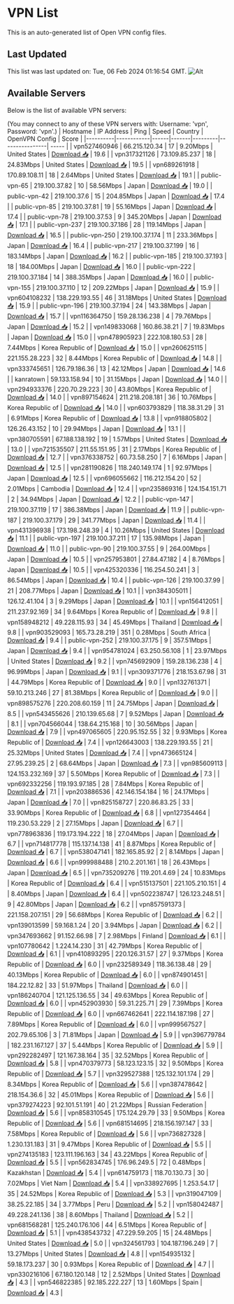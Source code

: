 # VPN List

This is an auto-generated list of Open VPN config files.

## Last Updated

This list was last updated on: Tue, 06 Feb 2024 01:16:54 GMT.
![Alt](https://repobeats.axiom.co/api/embed/186b98318ef1479477931607c1ad7d823f12451f.svg "Repobeats analytics image")

## Available Servers

Below is the list of available VPN servers:

(You may connect to any of these VPN servers with: Username: 'vpn', Password: 'vpn'.)
| Hostname | IP Address | Ping | Speed | Country | OpenVPN Config | Score |
|----------|------------|------|-------|---------|----------------| ----- |
| vpn527460946 | 66.215.120.34 | 17 | 9.20Mbps | United States | [Download 📥](./configs/server_0_US.ovpn) | 19.6 |
| vpn317321126 | 73.109.85.237 | 18 | 24.83Mbps | United States | [Download 📥](./configs/server_1_US.ovpn) | 19.5 |
| vpn689261918 | 170.89.108.11 | 18 | 2.64Mbps | United States | [Download 📥](./configs/server_2_US.ovpn) | 19.1 |
| public-vpn-65 | 219.100.37.82 | 10 | 58.56Mbps | Japan | [Download 📥](./configs/server_3_JP.ovpn) | 19.0 |
| public-vpn-42 | 219.100.37.6 | 15 | 204.85Mbps | Japan | [Download 📥](./configs/server_4_JP.ovpn) | 17.4 |
| public-vpn-85 | 219.100.37.81 | 19 | 55.16Mbps | Japan | [Download 📥](./configs/server_5_JP.ovpn) | 17.4 |
| public-vpn-78 | 219.100.37.53 | 9 | 345.20Mbps | Japan | [Download 📥](./configs/server_6_JP.ovpn) | 17.1 |
| public-vpn-237 | 219.100.37.186 | 28 | 119.14Mbps | Japan | [Download 📥](./configs/server_7_JP.ovpn) | 16.5 |
| public-vpn-250 | 219.100.37.174 | 11 | 233.36Mbps | Japan | [Download 📥](./configs/server_8_JP.ovpn) | 16.4 |
| public-vpn-217 | 219.100.37.199 | 16 | 183.14Mbps | Japan | [Download 📥](./configs/server_9_JP.ovpn) | 16.2 |
| public-vpn-185 | 219.100.37.193 | 18 | 184.00Mbps | Japan | [Download 📥](./configs/server_10_JP.ovpn) | 16.0 |
| public-vpn-222 | 219.100.37.184 | 14 | 388.35Mbps | Japan | [Download 📥](./configs/server_11_JP.ovpn) | 16.0 |
| public-vpn-155 | 219.100.37.110 | 12 | 209.22Mbps | Japan | [Download 📥](./configs/server_12_JP.ovpn) | 15.9 |
| vpn604108232 | 138.229.193.55 | 46 | 31.18Mbps | United States | [Download 📥](./configs/server_13_US.ovpn) | 15.9 |
| public-vpn-196 | 219.100.37.194 | 24 | 143.38Mbps | Japan | [Download 📥](./configs/server_14_JP.ovpn) | 15.7 |
| vpn116364750 | 159.28.136.238 | 4 | 79.76Mbps | Japan | [Download 📥](./configs/server_15_JP.ovpn) | 15.2 |
| vpn149833068 | 160.86.38.21 | 7 | 19.83Mbps | Japan | [Download 📥](./configs/server_16_JP.ovpn) | 15.0 |
| vpn478905923 | 222.108.180.53 | 28 | 7.44Mbps | Korea Republic of | [Download 📥](./configs/server_17_KR.ovpn) | 15.0 |
| vpn260625115 | 221.155.28.223 | 32 | 8.44Mbps | Korea Republic of | [Download 📥](./configs/server_18_KR.ovpn) | 14.8 |
| vpn333745651 | 126.79.186.36 | 13 | 42.12Mbps | Japan | [Download 📥](./configs/server_19_JP.ovpn) | 14.6 |
| kanratown | 59.133.158.94 | 10 | 31.15Mbps | Japan | [Download 📥](./configs/server_20_JP.ovpn) | 14.0 |
| vpn294933376 | 220.70.29.223 | 30 | 43.80Mbps | Korea Republic of | [Download 📥](./configs/server_21_KR.ovpn) | 14.0 |
| vpn897154624 | 211.218.208.181 | 36 | 10.76Mbps | Korea Republic of | [Download 📥](./configs/server_22_KR.ovpn) | 14.0 |
| vpn603793829 | 118.38.31.29 | 31 | 6.91Mbps | Korea Republic of | [Download 📥](./configs/server_23_KR.ovpn) | 13.8 |
| vpn918805802 | 126.26.43.152 | 10 | 29.94Mbps | Japan | [Download 📥](./configs/server_24_JP.ovpn) | 13.1 |
| vpn380705591 | 67.188.138.192 | 19 | 1.57Mbps | United States | [Download 📥](./configs/server_25_US.ovpn) | 13.0 |
| vpn721535507 | 211.55.151.95 | 31 | 2.17Mbps | Korea Republic of | [Download 📥](./configs/server_26_KR.ovpn) | 12.7 |
| vpn376338752 | 60.73.58.250 | 7 | 6.16Mbps | Japan | [Download 📥](./configs/server_27_JP.ovpn) | 12.5 |
| vpn281190826 | 118.240.149.174 | 1 | 92.97Mbps | Japan | [Download 📥](./configs/server_28_JP.ovpn) | 12.5 |
| vpn696055662 | 116.212.154.20 | 52 | 2.01Mbps | Cambodia | [Download 📥](./configs/server_29_KH.ovpn) | 12.4 |
| vpn235869316 | 124.154.151.71 | 2 | 34.94Mbps | Japan | [Download 📥](./configs/server_30_JP.ovpn) | 12.2 |
| public-vpn-147 | 219.100.37.119 | 17 | 386.38Mbps | Japan | [Download 📥](./configs/server_31_JP.ovpn) | 11.9 |
| public-vpn-187 | 219.100.37.179 | 29 | 341.77Mbps | Japan | [Download 📥](./configs/server_32_JP.ovpn) | 11.4 |
| vpn431396938 | 173.198.248.39 | 4 | 10.26Mbps | United States | [Download 📥](./configs/server_33_US.ovpn) | 11.1 |
| public-vpn-197 | 219.100.37.211 | 17 | 135.98Mbps | Japan | [Download 📥](./configs/server_34_JP.ovpn) | 11.0 |
| public-vpn-90 | 219.100.37.55 | 9 | 264.00Mbps | Japan | [Download 📥](./configs/server_35_JP.ovpn) | 10.5 |
| vpn257953801 | 27.84.47.182 | 4 | 8.76Mbps | Japan | [Download 📥](./configs/server_36_JP.ovpn) | 10.5 |
| vpn425320336 | 116.254.50.241 | 3 | 86.54Mbps | Japan | [Download 📥](./configs/server_37_JP.ovpn) | 10.4 |
| public-vpn-126 | 219.100.37.99 | 21 | 208.77Mbps | Japan | [Download 📥](./configs/server_38_JP.ovpn) | 10.1 |
| vpn384305011 | 126.12.41.104 | 3 | 9.29Mbps | Japan | [Download 📥](./configs/server_39_JP.ovpn) | 10.1 |
| vpn156412051 | 211.237.92.169 | 34 | 9.64Mbps | Korea Republic of | [Download 📥](./configs/server_40_KR.ovpn) | 9.8 |
| vpn158948212 | 49.228.115.93 | 34 | 45.49Mbps | Thailand | [Download 📥](./configs/server_41_TH.ovpn) | 9.8 |
| vpn903529093 | 165.73.28.219 | 351 | 0.28Mbps | South Africa | [Download 📥](./configs/server_42_ZA.ovpn) | 9.4 |
| public-vpn-252 | 219.100.37.175 | 9 | 357.51Mbps | Japan | [Download 📥](./configs/server_43_JP.ovpn) | 9.4 |
| vpn954781024 | 63.250.56.108 | 1 | 23.97Mbps | United States | [Download 📥](./configs/server_44_US.ovpn) | 9.2 |
| vpn745692909 | 159.28.136.238 | 4 | 96.99Mbps | Japan | [Download 📥](./configs/server_45_JP.ovpn) | 9.1 |
| vpn309371776 | 218.153.67.98 | 31 | 44.79Mbps | Korea Republic of | [Download 📥](./configs/server_46_KR.ovpn) | 9.0 |
| vpn132761371 | 59.10.213.246 | 27 | 81.38Mbps | Korea Republic of | [Download 📥](./configs/server_47_KR.ovpn) | 9.0 |
| vpn898575276 | 220.208.60.159 | 11 | 24.75Mbps | Japan | [Download 📥](./configs/server_48_JP.ovpn) | 8.5 |
| vpn543455626 | 210.139.65.68 | 7 | 9.52Mbps | Japan | [Download 📥](./configs/server_49_JP.ovpn) | 8.1 |
| vpn704566044 | 138.64.215.168 | 10 | 30.56Mbps | Japan | [Download 📥](./configs/server_50_JP.ovpn) | 7.9 |
| vpn497065605 | 220.95.152.55 | 32 | 9.93Mbps | Korea Republic of | [Download 📥](./configs/server_51_KR.ovpn) | 7.4 |
| vpn126643003 | 138.229.193.55 | 21 | 25.32Mbps | United States | [Download 📥](./configs/server_52_US.ovpn) | 7.4 |
| vpn473665124 | 27.95.239.25 | 2 | 68.64Mbps | Japan | [Download 📥](./configs/server_53_JP.ovpn) | 7.3 |
| vpn985609113 | 124.153.232.169 | 37 | 5.50Mbps | Korea Republic of | [Download 📥](./configs/server_54_KR.ovpn) | 7.3 |
| vpn692332256 | 119.193.97.185 | 28 | 7.84Mbps | Korea Republic of | [Download 📥](./configs/server_55_KR.ovpn) | 7.1 |
| vpn203886536 | 42.146.154.184 | 16 | 24.17Mbps | Japan | [Download 📥](./configs/server_56_JP.ovpn) | 7.0 |
| vpn825158727 | 220.86.83.25 | 33 | 33.90Mbps | Korea Republic of | [Download 📥](./configs/server_57_KR.ovpn) | 6.8 |
| vpn127354464 | 119.230.53.229 | 2 | 27.15Mbps | Japan | [Download 📥](./configs/server_58_JP.ovpn) | 6.7 |
| vpn778963836 | 119.173.194.222 | 18 | 27.04Mbps | Japan | [Download 📥](./configs/server_59_JP.ovpn) | 6.7 |
| vpn714817778 | 115.137.14.138 | 41 | 8.87Mbps | Korea Republic of | [Download 📥](./configs/server_60_KR.ovpn) | 6.7 |
| vpn538047141 | 182.165.85.92 | 2 | 8.14Mbps | Japan | [Download 📥](./configs/server_61_JP.ovpn) | 6.6 |
| vpn999988488 | 210.2.201.161 | 18 | 26.43Mbps | Japan | [Download 📥](./configs/server_62_JP.ovpn) | 6.5 |
| vpn735209276 | 119.201.4.69 | 24 | 10.83Mbps | Korea Republic of | [Download 📥](./configs/server_63_KR.ovpn) | 6.4 |
| vpn515137501 | 221.105.210.151 | 4 | 8.40Mbps | Japan | [Download 📥](./configs/server_64_JP.ovpn) | 6.4 |
| vpn502238747 | 126.123.248.51 | 9 | 42.80Mbps | Japan | [Download 📥](./configs/server_65_JP.ovpn) | 6.2 |
| vpn857591373 | 221.158.207.151 | 29 | 56.68Mbps | Korea Republic of | [Download 📥](./configs/server_66_KR.ovpn) | 6.2 |
| vpn139013599 | 59.168.1.24 | 20 | 3.94Mbps | Japan | [Download 📥](./configs/server_67_JP.ovpn) | 6.2 |
| vpn347693662 | 91.152.66.98 | 7 | 2.98Mbps | Finland | [Download 📥](./configs/server_68_FI.ovpn) | 6.1 |
| vpn107780642 | 1.224.14.230 | 31 | 42.79Mbps | Korea Republic of | [Download 📥](./configs/server_69_KR.ovpn) | 6.1 |
| vpn410893295 | 220.126.31.57 | 27 | 9.37Mbps | Korea Republic of | [Download 📥](./configs/server_70_KR.ovpn) | 6.0 |
| vpn232589349 | 118.36.138.48 | 29 | 40.13Mbps | Korea Republic of | [Download 📥](./configs/server_71_KR.ovpn) | 6.0 |
| vpn874901451 | 184.22.12.82 | 33 | 51.97Mbps | Thailand | [Download 📥](./configs/server_72_TH.ovpn) | 6.0 |
| vpn186240704 | 121.125.136.55 | 34 | 49.63Mbps | Korea Republic of | [Download 📥](./configs/server_73_KR.ovpn) | 6.0 |
| vpn452903930 | 59.31.225.71 | 29 | 7.39Mbps | Korea Republic of | [Download 📥](./configs/server_74_KR.ovpn) | 6.0 |
| vpn667462641 | 222.114.187.198 | 27 | 7.89Mbps | Korea Republic of | [Download 📥](./configs/server_75_KR.ovpn) | 6.0 |
| vpn999567527 | 202.79.65.106 | 3 | 71.81Mbps | Japan | [Download 📥](./configs/server_76_JP.ovpn) | 5.9 |
| vpn396779784 | 182.231.167.127 | 37 | 5.44Mbps | Korea Republic of | [Download 📥](./configs/server_77_KR.ovpn) | 5.9 |
| vpn292282497 | 121.167.38.164 | 35 | 32.52Mbps | Korea Republic of | [Download 📥](./configs/server_78_KR.ovpn) | 5.8 |
| vpn470379773 | 58.123.123.15 | 32 | 9.50Mbps | Korea Republic of | [Download 📥](./configs/server_79_KR.ovpn) | 5.7 |
| vpn329527388 | 125.132.101.174 | 29 | 8.34Mbps | Korea Republic of | [Download 📥](./configs/server_80_KR.ovpn) | 5.6 |
| vpn387478642 | 218.154.36.6 | 32 | 45.01Mbps | Korea Republic of | [Download 📥](./configs/server_81_KR.ovpn) | 5.6 |
| vpn379274223 | 92.101.51.191 | 40 | 21.22Mbps | Russian Federation | [Download 📥](./configs/server_82_RU.ovpn) | 5.6 |
| vpn858310545 | 175.124.29.79 | 33 | 9.50Mbps | Korea Republic of | [Download 📥](./configs/server_83_KR.ovpn) | 5.6 |
| vpn681514695 | 218.156.197.147 | 33 | 7.58Mbps | Korea Republic of | [Download 📥](./configs/server_84_KR.ovpn) | 5.6 |
| vpn736827328 | 1.230.131.183 | 31 | 9.47Mbps | Korea Republic of | [Download 📥](./configs/server_85_KR.ovpn) | 5.5 |
| vpn274135183 | 123.111.196.163 | 34 | 43.22Mbps | Korea Republic of | [Download 📥](./configs/server_86_KR.ovpn) | 5.5 |
| vpn562834745 | 176.96.249.5 | 72 | 0.48Mbps | Kazakhstan | [Download 📥](./configs/server_87_KZ.ovpn) | 5.4 |
| vpn614759173 | 118.70.130.73 | 30 | 7.02Mbps | Viet Nam | [Download 📥](./configs/server_88_VN.ovpn) | 5.4 |
| vpn338927695 | 1.253.54.17 | 35 | 24.52Mbps | Korea Republic of | [Download 📥](./configs/server_89_KR.ovpn) | 5.3 |
| vpn319047109 | 38.25.22.185 | 34 | 3.77Mbps | Peru | [Download 📥](./configs/server_90_PE.ovpn) | 5.2 |
| vpn158042487 | 49.228.241.136 | 38 | 8.60Mbps | Thailand | [Download 📥](./configs/server_91_TH.ovpn) | 5.2 |
| vpn681568281 | 125.240.176.106 | 44 | 6.51Mbps | Korea Republic of | [Download 📥](./configs/server_92_KR.ovpn) | 5.1 |
| vpn438543732 | 47.229.59.205 | 15 | 24.48Mbps | United States | [Download 📥](./configs/server_93_US.ovpn) | 5.0 |
| vpn324561793 | 104.187.196.249 | 7 | 13.27Mbps | United States | [Download 📥](./configs/server_94_US.ovpn) | 4.8 |
| vpn154935132 | 59.18.173.237 | 30 | 0.93Mbps | Korea Republic of | [Download 📥](./configs/server_95_KR.ovpn) | 4.7 |
| vpn330216106 | 67.180.120.148 | 12 | 2.52Mbps | United States | [Download 📥](./configs/server_96_US.ovpn) | 4.3 |
| vpn546822385 | 92.185.222.227 | 13 | 1.60Mbps | Spain | [Download 📥](./configs/server_97_ES.ovpn) | 4.3 |
